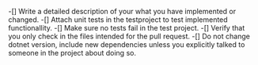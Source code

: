 -[] Write a detailed description of your what you have implemented or changed.
-[] Attach unit tests in the testproject to test implemented functionallity.
-[] Make sure no tests fail in the test project.
-[] Verify that you only check in the files intended for the pull request.
-[] Do not change dotnet version, include new dependencies unless you explicitly talked to someone in the project about doing so.
